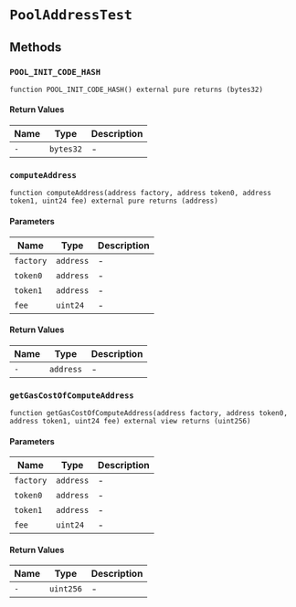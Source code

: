 
# `PoolAddressTest`

    

    
## Methods
### `POOL_INIT_CODE_HASH`
```solidity
function POOL_INIT_CODE_HASH() external pure returns (bytes32)
```

            

            
#### Return Values

| Name | Type | Description |
|---|---|---|
| `-` | `bytes32` | - |

### `computeAddress`
```solidity
function computeAddress(address factory, address token0, address token1, uint24 fee) external pure returns (address)
```

            

            
#### Parameters

| Name | Type | Description |
|---|---|---|
| `factory` | `address` | - |
| `token0` | `address` | - |
| `token1` | `address` | - |
| `fee` | `uint24` | - |

#### Return Values

| Name | Type | Description |
|---|---|---|
| `-` | `address` | - |

### `getGasCostOfComputeAddress`
```solidity
function getGasCostOfComputeAddress(address factory, address token0, address token1, uint24 fee) external view returns (uint256)
```

            

            
#### Parameters

| Name | Type | Description |
|---|---|---|
| `factory` | `address` | - |
| `token0` | `address` | - |
| `token1` | `address` | - |
| `fee` | `uint24` | - |

#### Return Values

| Name | Type | Description |
|---|---|---|
| `-` | `uint256` | - |


